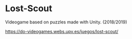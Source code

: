 # Lost-Scout
Videogame based on puzzles made with Unity. (2018/2019)

https://do-videogames.webs.upv.es/juegos/lost-scout/
